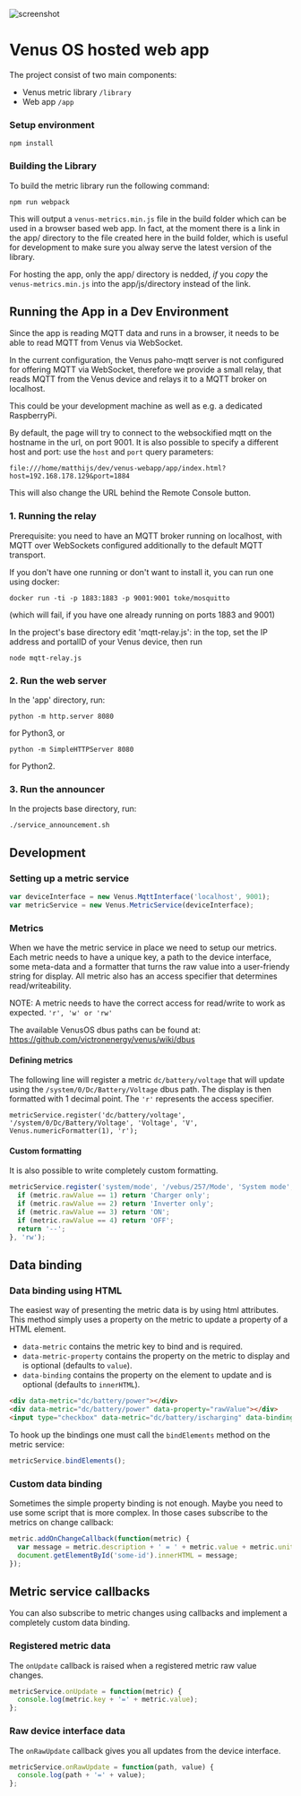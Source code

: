 ![screenshot](https://raw.githubusercontent.com/victronenergy/venus-webapp/master/victron-webapp-screenshot.png "")

# Venus OS hosted web app

The project consist of two main components:

* Venus metric library `/library`
* Web app `/app`

### Setup environment

	npm install

### Building the Library

To build the metric library run the following command:

	npm run webpack

This will output a `venus-metrics.min.js` file in the build folder which can be used in a browser based web app. In fact, at the moment there is a link in the app/ directory to the file created here in the build folder, which is useful for development to make sure you alway serve the latest version of the library.

For hosting the app, only the app/ directory is nedded, _if_ you _copy_ the `venus-metrics.min.js` into the app/js/directory instead of the link.

## Running the App in a Dev Environment

Since the app is reading MQTT data and runs in a browser, it needs to be able to read MQTT from Venus via WebSocket.

In the current configuration, the Venus paho-mqtt server is not configured for offering MQTT via WebSocket, therefore we provide a small relay, that reads MQTT from the Venus device and relays it to a MQTT broker on localhost.

This could be your development machine as well as e.g. a dedicated RaspberryPi.

By default, the page will try to connect to the websockified mqtt on the hostname in the url, on port 9001. It is also possible
to specify a different host and port: use the `host` and `port` query parameters:

	file:///home/matthijs/dev/venus-webapp/app/index.html?host=192.168.178.129&port=1884

This will also change the URL behind the Remote Console button.

### 1. Running the relay

Prerequisite: you need to have an MQTT broker running on localhost, with MQTT over WebSockets configured additionally to the default MQTT transport.

If you don't have one running or don't want to install it, you can run one using docker:

	docker run -ti -p 1883:1883 -p 9001:9001 toke/mosquitto

(which will fail, if you have one already running on ports 1883 and 9001)

In the project's base directory edit 'mqtt-relay.js': in the top, set the IP address and portalID of your Venus device, then run

	node mqtt-relay.js

### 2. Run the web server

In the 'app' directory, run:

	python -m http.server 8080

for Python3, or

	python -m SimpleHTTPServer 8080

for Python2.

### 3. Run the announcer

In the projects base directory, run:

	./service_announcement.sh

## Development

### Setting up a metric service

```javascript
var deviceInterface = new Venus.MqttInterface('localhost', 9001);
var metricService = new Venus.MetricService(deviceInterface);
```

### Metrics

When we have the metric service in place we need to setup our metrics. Each metric needs to have a unique key, a path to the device interface, some meta-data and a formatter that turns the raw value into a user-friendy string for display. All metric also has an access specifier that determines read/writeability.

NOTE: A metric needs to have the correct access for read/write to work as expected. `'r', 'w' or 'rw'`

The available VenusOS dbus paths can be found at: <https://github.com/victronenergy/venus/wiki/dbus>

#### Defining metrics

The following line will register a metric `dc/battery/voltage` that will update using the `/system/0/Dc/Battery/Voltage` dbus path. The display is then formatted with 1 decimal point. The `'r'` represents the access specifier.

	metricService.register('dc/battery/voltage', '/system/0/Dc/Battery/Voltage', 'Voltage', 'V', Venus.numericFormatter(1), 'r');

#### Custom formatting

It is also possible to write completely custom formatting.

```javascript
metricService.register('system/mode', '/vebus/257/Mode', 'System mode', '', function(metric) {
  if (metric.rawValue == 1) return 'Charger only';
  if (metric.rawValue == 2) return 'Inverter only';
  if (metric.rawValue == 3) return 'ON';
  if (metric.rawValue == 4) return 'OFF';
  return '--';
}, 'rw');
```

## Data binding

### Data binding using HTML

The easiest way of presenting the metric data is by using html attributes. This method simply uses a property on the metric to update a property of a HTML element.

* `data-metric` contains the metric key to bind and is required.
* `data-metric-property` contains the property on the metric to display and is optional (defaults to `value`).
* `data-binding` contains the property on the element to update and is optional (defaults to `innerHTML`).

```html
<div data-metric="dc/battery/power"></div>
<div data-metric="dc/battery/power" data-property="rawValue"></div>
<input type="checkbox" data-metric="dc/battery/ischarging" data-binding="checked"></input>
```

To hook up the bindings one must call the `bindElements` method on the metric service:

```javascript
metricService.bindElements();
```

### Custom data binding

Sometimes the simple property binding is not enough. Maybe you need to use some script that is more complex. In those cases subscribe to the metrics on change callback:

```javascript
metric.addOnChangeCallback(function(metric) {
  var message = metric.description + ' = ' + metric.value + metric.unit;
  document.getElementById('some-id').innerHTML = message;
});
```

## Metric service callbacks

You can also subscribe to metric changes using callbacks and implement a completely custom data binding.

### Registered metric data

The `onUpdate` callback is raised when a registered metric raw value changes.

```javascript
metricService.onUpdate = function(metric) {
  console.log(metric.key + '=' + metric.value);
};
```

### Raw device interface data

The `onRawUpdate` callback gives you all updates from the device interface.

```javascript
metricService.onRawUpdate = function(path, value) {
  console.log(path + '=' + value);
};
```
